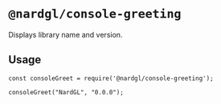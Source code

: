 # `@nardgl/console-greeting`

Displays library name and version.

## Usage

```
const consoleGreet = require('@nardgl/console-greeting');

consoleGreet("NardGL", "0.0.0");
```

